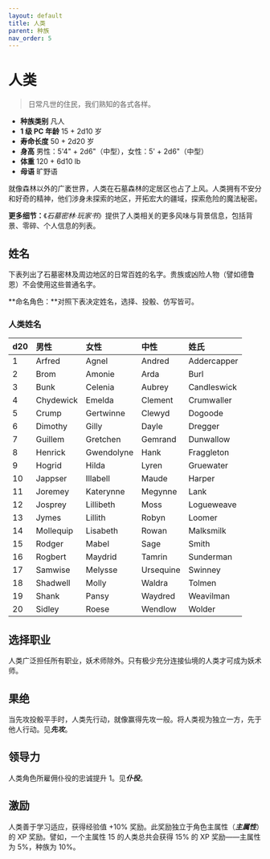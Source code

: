 ```yaml
---
layout: default
title: 人类
parent: 种族
nav_order: 5
---
```


# 人类

> 日常凡世的住民，我们熟知的各式各样。

- **种族类别**	凡人
- **1 级 PC 年龄**	15 + 2d10 岁
- **寿命长度**	50 + 2d20 岁
- **身高**	男性：5'4" + 2d6"（中型），女性：5' + 2d6"（中型）
- **体重**	120 + 6d10 lb
- **母语**	旷野语

就像森林以外的广袤世界，人类在石墓森林的定居区也占了上风。人类拥有不安分和好奇的精神，他们涉身未探索的地区，开拓宏大的疆域，探索危险的魔法秘密。

**更多细节：**《*石墓密林·玩家书*》提供了人类相关的更多风味与背景信息，包括背景、零碎、个人信息的列表。

## 姓名

下表列出了石墓密林及周边地区的日常百姓的名字。贵族或凶险人物（譬如德鲁恩）不会使用这些普通名字。

**命名角色：**对照下表决定姓名，选择、投骰、仿写皆可。

### 人类姓名

| d20 | 男性 | 女性 | 中性 | 姓氏 |
| :--- | :-------- | :--------- | :-------- | :---------- |
| 1 | Arfred | Agnel | Andred | Addercapper |
| 2 | Brom | Amonie | Arda | Burl |
| 3 | Bunk | Celenia | Aubrey | Candleswick |
| 4 | Chydewick | Emelda | Clement | Crumwaller |
| 5 | Crump | Gertwinne | Clewyd | Dogoode |
| 6 | Dimothy | Gilly | Dayle | Dregger |
| 7 | Guillem | Gretchen | Gemrand | Dunwallow |
| 8 | Henrick | Gwendolyne | Hank | Fraggleton |
| 9 | Hogrid | Hilda | Lyren | Gruewater |
| 10 | Jappser | Illabell | Maude | Harper |
| 11 | Joremey | Katerynne | Megynne | Lank |
| 12 | Josprey | Lillibeth | Moss | Logueweave |
| 13 | Jymes | Lillith | Robyn | Loomer |
| 14 | Mollequip | Lisabeth | Rowan | Malksmilk |
| 15 | Rodger | Mabel | Sage | Smith |
| 16 | Rogbert | Maydrid | Tamrin | Sunderman |
| 17 | Samwise | Melysse | Ursequine | Swinney |
| 18 | Shadwell | Molly | Waldra | Tolmen |
| 19 | Shank | Pansy | Waydred | Weavilman |
| 20 | Sidley | Roese | Wendlow | Wolder |

## 选择职业

人类广泛担任所有职业，妖术师除外。只有极少充分连接仙境的人类才可成为妖术师。

## 果绝

当先攻投骰平手时，人类先行动，就像赢得先攻一般。将人类视为独立一方，先于他人行动。见***先攻***。

## 领导力

人类角色所雇佣仆役的忠诚提升 1。见***仆役***。

## 激励

人类善于学习适应，获得经验值 +10% 奖励。此奖励独立于角色主属性（***主属性***）的 XP 奖励。譬如，一个主属性 15 的人类总共会获得 15% 的 XP 奖励——主属性为 5%，种族为 10%。
